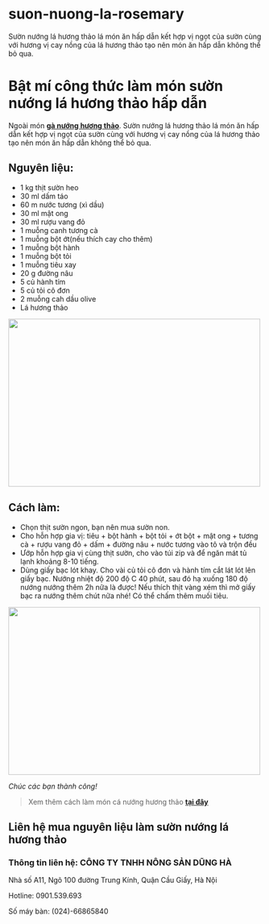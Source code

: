 # suon-nuong-la-rosemary
Sườn nướng lá hương thảo lá món ăn hấp dẫn kết hợp vị ngọt của sườn cùng với hương vị cay nồng của lá hương thảo tạo nên món ăn hấp dẫn không thể bỏ qua. 
<h1><strong>Bật mí công thức làm món sườn nướng lá hương thảo hấp dẫn</strong></h1>
Ngoài món <a href="https://medium.com/@nongsandungha/c%C3%A1ch-l%C3%A0m-m%C3%B3n-g%C3%A0-n%C6%B0%E1%BB%9Bng-l%C3%A1-h%C6%B0%C6%A1ng-th%E1%BA%A3o-%C4%91%C3%BAng-chu%E1%BA%A9n-nh%C3%A0-h%C3%A0ng-96b229d70b88"><strong>gà nướng hương thảo</strong></a>. Sườn nướng lá hương thảo lá món ăn hấp dẫn kết hợp vị ngọt của sườn cùng với hương vị cay nồng của lá hương thảo tạo nên món ăn hấp dẫn không thể bỏ qua.
<h2><strong>Nguyên liệu:</strong></h2>
<ul>
 	<li>1 kg thịt sườn heo</li>
 	<li>30 ml dấm táo</li>
 	<li>60 m nước tương (xì dầu)</li>
 	<li>30 ml mật ong</li>
 	<li>30 ml rượu vang đỏ</li>
 	<li>1 muỗng canh tương cà</li>
 	<li>1 muỗng bột ớt(nếu thích cay cho thêm)</li>
 	<li>1 muỗng bột hành</li>
 	<li>1 muỗng bột tỏi</li>
 	<li>1 muỗng tiêu xay</li>
 	<li>20 g đường nâu</li>
 	<li>5 củ hành tím</li>
 	<li>5 củ tỏi cô đơn</li>
 	<li>2 muỗng cah dầu olive</li>
 	<li>Lá hương thảo</li>
</ul>
<img class="wp-image-282 aligncenter" src="http://hoaqua.org/wp-content/uploads/2018/08/thit-cuu-xao-sa-2-300x200.jpg" alt="" width="500" height="333" />
<h2><strong>Cách làm:</strong></h2>
<ul>
 	<li>Chọn thịt sườn ngon, bạn nên mua sườn non.</li>
 	<li>Cho hỗn hợp gia vị: tiêu + bột hành + bột tỏi + ớt bột + mật ong + tương cà + rượu vang đỏ + dấm + đường nâu + nước tương vào tô và trộn đều</li>
 	<li>Ướp hỗn hợp gia vị cùng thịt sườn, cho vào túi zip và để ngăn mát tủ lạnh khoảng 8-10 tiếng.</li>
 	<li>Dùng giấy bạc lót khay. Cho vài củ tỏi cô đơn và hành tím cắt lát lót lên giấy bạc. Nướng nhiệt độ 200 độ C 40 phút, sau đó hạ xuống 180 độ nướng nướng thêm 2h nữa là được! Nếu thích thịt vàng xém thì mở giấy bạc ra nướng thêm chút nữa nhé! Có thể chấm thêm muối tiêu.</li>
</ul>
<img class="wp-image-281 aligncenter" src="http://hoaqua.org/wp-content/uploads/2018/08/cach-uop-suon-nuong-an-cung-com-tam-ngon-nhat-tai-nha-1-300x200.jpg" alt="" width="500" height="333" />

<em>Chúc các bạn thành công!</em>
<blockquote>Xem thêm cách làm món cá nướng hương thảo <a href="https://www.linkedin.com/pulse/c%C3%A1ch-l%C3%A0m-m%C3%B3n-c%C3%A1-h%E1%BB%93i-n%C6%B0%E1%BB%9Bng-l%C3%A1-h%C6%B0%C6%A1ng-th%E1%BA%A3o-%C4%91%E1%BA%ADm-ch%E1%BA%A5t-%C4%91%E1%BB%8Ba-trung-dung-ha/?published=t"><strong>tại đây</strong></a></blockquote>
<h2><strong>Liên hệ mua nguyên liệu làm sườn nướng lá hương thảo</strong></h2>
<h3><strong><span id="Thong_tin_lien_he_CONG_TY_TNHH_NONG_SAN_DUNG_HA">Thông tin liên hệ: CÔNG TY TNHH NÔNG SẢN DŨNG HÀ</span></strong></h3>
Nhà số A11, Ngõ 100 đường Trung Kính, Quận Cầu Giấy, Hà Nội

Hotline: 0901.539.693

Số máy bàn: (024)-66865840
